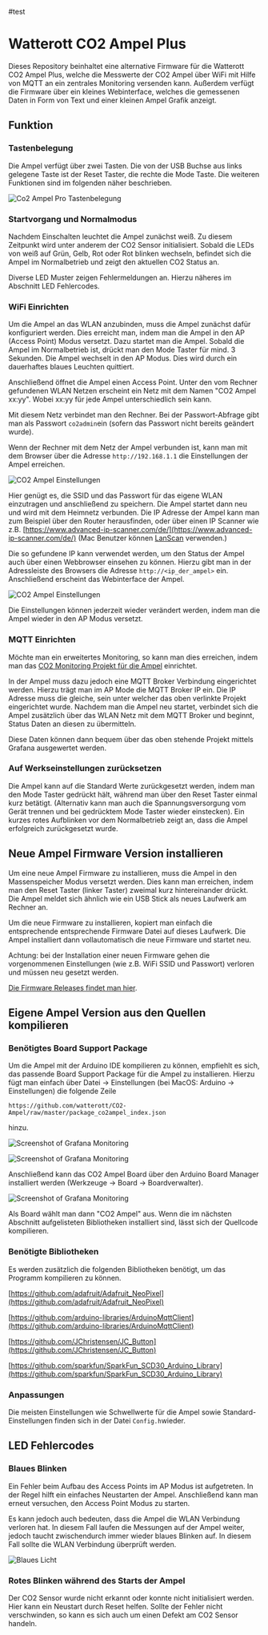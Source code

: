 #test

# Watterott CO2 Ampel Plus

Dieses Repository beinhaltet eine alternative Firmware für die Watterott CO2 Ampel Plus, welche die Messwerte der CO2 Ampel über WiFi mit Hilfe von MQTT an ein zentrales Monitoring versenden kann. Außerdem verfügt die Firmware über ein kleines Webinterface, welches die gemessenen Daten in Form von Text und einer kleinen Ampel Grafik anzeigt.

## Funktion

### Tastenbelegung

Die Ampel verfügt über zwei Tasten. Die von der USB Buchse aus links gelegene Taste ist der Reset Taster, die rechte die Mode Taste. Die weiteren Funktionen sind im folgenden näher beschrieben.

![Co2 Ampel Pro Tastenbelegung](docs/images/Tastenbelegung.png)

### Startvorgang und Normalmodus
Nachdem Einschalten leuchtet die Ampel zunächst weiß. Zu diesem Zeitpunkt wird unter anderem der CO2 Sensor initialisiert. 
Sobald die LEDs von weiß auf Grün, Gelb, Rot oder Rot blinken wechseln, befindet sich die Ampel im Normalbetrieb und zeigt den aktuellen CO2 Status an.

Diverse LED Muster zeigen Fehlermeldungen an. Hierzu näheres im Abschnitt LED Fehlercodes.

### WiFi Einrichten

Um die Ampel an das WLAN anzubinden, muss die Ampel zunächst dafür konfiguriert werden. Dies erreicht man, indem man die Ampel in den AP (Access Point) Modus versetzt. Dazu startet man die Ampel. Sobald die Ampel im Normalbetrieb ist, drückt man den Mode Taster für mind. 3 Sekunden. Die Ampel wechselt in den AP Modus. Dies wird durch ein dauerhaftes blaues Leuchten quittiert.

Anschließend öffnet die Ampel einen Access Point. Unter den vom Rechner gefundenen WLAN Netzen erscheint ein Netz mit dem Namen "CO2 Ampel xx:yy". Wobei xx:yy für jede Ampel unterschiedlich sein kann.

Mit diesem Netz verbindet man den Rechner. Bei der Passwort-Abfrage gibt man als Passwort ```co2admin```ein (sofern das Passwort nicht bereits geändert wurde).

Wenn der Rechner mit dem Netz der Ampel verbunden ist, kann man mit dem Browser über die Adresse ```http://192.168.1.1``` die Einstellungen der Ampel erreichen.

![CO2 Ampel Einstellungen](docs/images/AP_Mode.png)

Hier genügt es, die SSID und das Passwort für das eigene WLAN einzutragen und anschließend zu speichern. Die Ampel startet dann neu und wird mit dem Heimnetz verbunden. Die IP Adresse der Ampel kann man zum Beispiel über den Router herausfinden, oder über einen IP Scanner wie z.B. [https://www.advanced-ip-scanner.com/de/](https://www.advanced-ip-scanner.com/de/) (Mac Benutzer können [LanScan](https://apps.apple.com/de/app/lanscan/id472226235?mt=12) verwenden.)

Die so gefundene IP kann verwendet werden, um den Status der Ampel auch über einen Webbrowser einsehen zu können. Hierzu gibt man in der Adressleiste des Browsers die Adresse ```http://<ip_der_ampel>``` ein. Anschließend erscheint das Webinterface der Ampel.

![CO2 Ampel Einstellungen](docs/images/ampel_frontend.png)

Die Einstellungen können jederzeit wieder verändert werden, indem man die Ampel wieder in den AP Modus versetzt.

### MQTT Einrichten
Möchte man ein erweitertes Monitoring, so kann man dies erreichen, indem man das [CO2 Monitoring Projekt für die Ampel](https://github.com/mariolukas/Docker-CO2-Monitoring) einrichtet.

In der Ampel muss dazu jedoch eine MQTT Broker Verbindung eingerichtet werden. Hierzu trägt man im AP Mode die MQTT Broker IP ein. Die IP Adresse muss die gleiche, sein unter welcher das oben verlinkte Projekt eingerichtet wurde. Nachdem man die Ampel neu startet, verbindet sich die Ampel zusätzlich über das WLAN Netz mit dem MQTT Broker und beginnt, Status Daten an diesen zu übermitteln. 

Diese Daten können dann bequem über das oben stehende Projekt mittels Grafana ausgewertet werden.

### Auf Werkseinstellungen zurücksetzen

Die Ampel kann auf die Standard Werte zurückgesetzt werden, indem man den Mode Taster gedrückt hält, während man über den Reset Taster einmal kurz betätigt. (Alternativ kann man auch die Spannungsversorgung vom Gerät trennen und bei gedrücktem Mode Taster wieder einstecken). Ein kurzes rotes Aufblinken vor dem Normalbetrieb zeigt an, dass die Ampel erfolgreich zurückgesetzt wurde.


## Neue Ampel Firmware Version installieren
Um eine neue Ampel Firmware zu installieren, muss die Ampel in den Massenspeicher Modus versetzt werden. Dies kann man erreichen, indem man den Reset Taster (linker Taster) zweimal kurz hintereinander drückt. Die Ampel meldet sich ähnlich wie ein USB Stick als neues Laufwerk am Rechner an. 

Um die neue Firmware zu installieren, kopiert man einfach die entsprechende entsprechende Firmware Datei auf dieses Laufwerk. Die Ampel installiert dann vollautomatisch die neue Firmware und startet neu. 

Achtung: bei der Installation einer neuen Firmware gehen die vorgenommenen Einstellungen (wie z.B. WiFi SSID und Passwort) verloren und müssen neu gesetzt werden. 

[Die Firmware Releases findet man hier](https://github.com/mariolukas/Watterott-CO2-Ampel-Plus-Firmware/releases).

## Eigene Ampel Version aus den Quellen kompilieren

### Benötigtes Board Support Package
Um die Ampel mit der Arduino IDE kompilieren zu können, empfiehlt es sich, das passende Board Support Package für die Ampel zu installieren. Hierzu fügt man einfach über Datei -> Einstellungen (bei MacOS: Arduino -> Einstellungen) die folgende Zeile 

```
https://github.com/watterott/CO2-Ampel/raw/master/package_co2ampel_index.json
``` 
hinzu.

![Screenshot of Grafana Monitoring](docs/images/arduino_einstellungen.png)

![Screenshot of Grafana Monitoring](docs/images/add_bsp.png)

Anschließend kann das CO2 Ampel Board über den Arduino Board Manager installiert werden (Werkzeuge -> Board -> Boardverwalter).

![Screenshot of Grafana Monitoring](docs/images/install_bsp.png)

Als Board wählt man dann "CO2 Ampel" aus. Wenn die im nächsten Abschnitt aufgelisteten Bibliotheken installiert sind, lässt sich der Quellcode kompilieren.

### Benötigte Bibliotheken

Es werden zusätzlich die folgenden Bibliotheken benötigt, um das Programm kompilieren zu können.

[https://github.com/adafruit/Adafruit_NeoPixel](https://github.com/adafruit/Adafruit_NeoPixel)

[https://github.com/arduino-libraries/ArduinoMqttClient](https://github.com/arduino-libraries/ArduinoMqttClient)

[https://github.com/JChristensen/JC_Button](https://github.com/JChristensen/JC_Button)

[https://github.com/sparkfun/SparkFun_SCD30_Arduino_Library](https://github.com/sparkfun/SparkFun_SCD30_Arduino_Library)


### Anpassungen
Die meisten Einstellungen wie Schwellwerte für die Ampel sowie Standard-Einstellungen finden sich in der Datei ```Config.h```wieder.


## LED Fehlercodes
### Blaues Blinken
Ein Fehler beim Aufbau des Access Points im AP Modus ist aufgetreten. In der Regel hilft ein einfaches Neustarten der Ampel. Anschließend kann man erneut versuchen, den Access Point Modus zu starten.

Es kann jedoch auch bedeuten, dass die Ampel die WLAN Verbindung verloren hat. In diesem Fall laufen die Messungen auf der Ampel weiter, jedoch taucht zwischendurch immer wieder blaues Blinken auf. In diesem Fall sollte die WLAN Verbindung überprüft werden.

![Blaues Licht](docs/images/rambo.jpg)

### Rotes Blinken während des Starts der Ampel
Der CO2 Sensor wurde nicht erkannt oder konnte nicht initialisiert werden. Hier kann ein Neustart durch Reset helfen. Sollte der Fehler nicht verschwinden, so kann es sich auch um einen Defekt am CO2 Sensor handeln.
